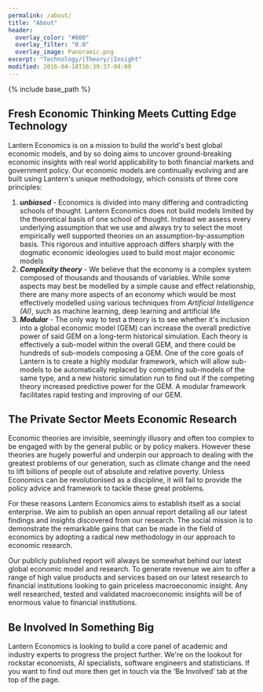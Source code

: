 ```yaml
---
permalink: /about/
title: "About"
header:
  overlay_color: "#000"
  overlay_filter: "0.0"
  overlay_image: Panoramic.png
excerpt: "Technology/|Theory/|Insight"
modified: 2016-04-18T16:39:37-04:00
---
```


{% include base_path %}

## Fresh Economic Thinking Meets Cutting Edge Technology

Lantern Economics is on a mission to build the world's best global economic models, and by so doing aims to uncover ground-breaking economic insights with real world applicability to both financial markets and government policy. Our economic models are continually evolving and are built using Lantern's unique methodology, which consists of three core principles: 
<ol>
  <li><strong><em>unbiased</em></strong> - Economics is divided into many differing and contradicting schools of thought. Lantern Economics does not build models limited by the theoretical basis of one school of thought. Instead we assess every underlying assumption that we use and always try to select the most empirically well supported theories on an assumption-by-assumption basis. This rigorous and intuitive approach differs sharply with the dogmatic economic ideologies used to build most major economic models </li> 
  <li><strong><em>Complexity theory</em></strong> - We believe that the economy is a complex system composed of thousands and thousands of variables. While some aspects may best be modelled by a simple cause and effect relationship, there are many more aspects of an economy which would be most effectively modelled using various techniques from <em>Artificial Intelligence (AI)</em>, such as machine learning, deep learning and artificial life
  <li><strong><em>Modular</em></strong> - The only way to test a theory is to see whether it's inclusion into a global economic model (GEM) can increase the overall predictive power of said GEM on a long-term historical simulation. Each theory is effectively a sub-model within the overall GEM, and there could be hundreds of sub-models composing a GEM. One of the core goals of Lantern is to create a highly modular framework, which will allow sub-models to be automatically replaced by competing sub-models of the same type, and a new historic simulation run to find out if the competing theory increased predictive power for the GEM. A modular framework facilitates rapid testing and improving of our GEM.</li></ol>       
  

## The Private Sector Meets Economic Research 
  
Economic theories are invisible, seemingly illusory and often too complex to be engaged with by the general public or by policy makers. However these theories are hugely powerful and underpin our approach to dealing with the greatest problems of our generation, such as climate change and the need to lift billions of people out of absolute and relative poverty. Unless Economics can be revolutionised as a discipline, it will fail to provide the policy advice and framework to tackle these great problems. 

For these reasons Lantern Economics aims to establish itself as a social enterprise. We aim to publish an open annual report detailing all our latest findings and insights discovered from our research. The social mission is to demonstrate the remarkable gains that can be made in the field of economics by adopting a radical new methodology in our approach to economic research. 
  
Our publicly published report will always be somewhat behind our latest global economic model and research. To generate revenue we aim to offer a range of high value products and services based on our latest research to financial institutions looking to gain priceless macroeconomic insight. Any well researched, tested and validated macroeconomic insights will be of enormous value to financial institutions.  

## Be Involved In Something Big 
Lantern Economics is looking to build a core panel of academic and industry experts to progress the project further. We're on the lookout for rockstar economists, AI specialists, software engineers and statisticians. If you want to find out more then get in touch via the ‘Be Involved’ tab at the top of the page.   


